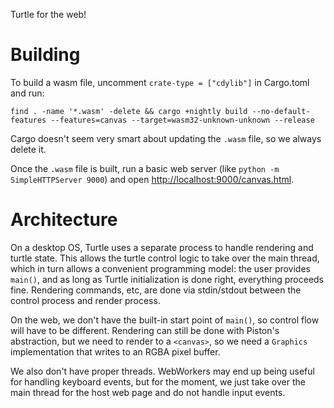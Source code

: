 Turtle for the web!

# Building

To build a wasm file, uncomment `crate-type = ["cdylib"]` in Cargo.toml and run:

```
find . -name '*.wasm' -delete && cargo +nightly build --no-default-features --features=canvas --target=wasm32-unknown-unknown --release
```

Cargo doesn't seem very smart about updating the `.wasm` file, so we always delete it.

Once the `.wasm` file is built, run a basic web server (like `python -m SimpleHTTPServer 9000`) and open [http://localhost:9000/canvas.html](http://localhost:9000/canvas.html).

# Architecture

On a desktop OS, Turtle uses a separate process to handle rendering and turtle state. This allows the turtle control logic to take over the main thread, which in turn allows a convenient programming model: the user provides `main()`, and as long as Turtle initialization is done right, everything proceeds fine. Rendering commands, etc, are done via stdin/stdout between the control process and render process.

On the web, we don't have the built-in start point of `main()`, so control flow will have to be different. Rendering can still be done with Piston's abstraction, but we need to render to a `<canvas>`, so we need a `Graphics` implementation that writes to an RGBA pixel buffer.

We also don't have proper threads. WebWorkers may end up being useful for handling keyboard events, but for the moment, we just take over the main thread for the host web page and do not handle input events.
